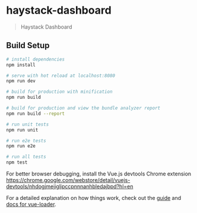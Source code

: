 # haystack-dashboard

> Haystack Dashboard

## Build Setup

``` bash
# install dependencies
npm install

# serve with hot reload at localhost:8080
npm run dev

# build for production with minification
npm run build

# build for production and view the bundle analyzer report
npm run build --report

# run unit tests
npm run unit

# run e2e tests
npm run e2e

# run all tests
npm test
```

For better browser debugging, install the Vue.js devtools Chrome extension https://chrome.google.com/webstore/detail/vuejs-devtools/nhdogjmejiglipccpnnnanhbledajbpd?hl=en

For a detailed explanation on how things work, check out the [guide](http://vuejs-templates.github.io/webpack/) and [docs for vue-loader](http://vuejs.github.io/vue-loader).
